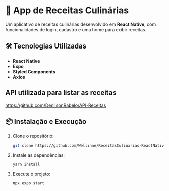 # 📱 App de Receitas Culinárias

Um aplicativo de receitas culinárias desenvolvido em **React Native**, com funcionalidades de login, cadastro e uma home para exibir receitas.

## 🛠 Tecnologias Utilizadas
- **React Native**
- **Expo**
- **Styled Components**
- **Axios**

## API utilizada para listar as receitas
   https://github.com/DenilsonRabelo/API-Receitas

## 📦 Instalação e Execução

1. Clone o repositório:
   ```sh
   git clone https://github.com/Wellinne/ReceitasCulinarias-ReactNative.git
   ```
3. Instale as dependências:
   ```sh
   yarn install
   ```
4. Execute o projeto:
   ```sh
   npx expo start
   ```
